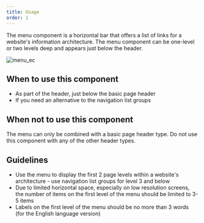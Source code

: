 ```yaml
---
title: Usage
order: 1
---
```


The menu component is a horizontal bar that offers a list of links for a website's information architecture. The menu component can be one-level or two levels deep and appears just below the header.

![menu_ec](https://inno-ecl.s3.amazonaws.com/media/images/EC/Menu/Menu_EC.png)

## When to use this component

- As part of the header, just below the basic page header
- If you need an alternative to the navigation list groups

## When not to use this component

The menu can only be combined with a basic page header type. Do not use this component with any of the other header types.

## Guidelines

- Use the menu to display the first 2 page levels within a website's architecture - use navigation list groups for level 3 and below
- Due to limited horizontal space, especially on low resolution screens, the number of items on the first level of the menu should be limited to 3-5 items
- Labels on the first level of the menu should be no more than 3 words (for the English language version)
